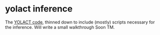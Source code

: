 # yolact inference
The [YOLACT code](https://github.com/dbolya/yolact), thinned down to include (mostly) scripts necessary for the inference. Will write a small walkthrough Soon TM. 
